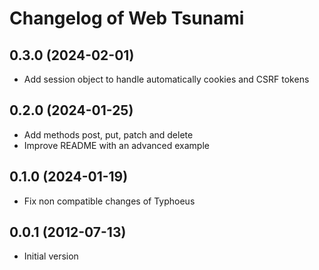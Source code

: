 # Changelog of Web Tsunami

## 0.3.0 (2024-02-01)

* Add session object to handle automatically cookies and CSRF tokens

## 0.2.0 (2024-01-25)

* Add methods post, put, patch and delete
* Improve README with an advanced example

## 0.1.0 (2024-01-19)

* Fix non compatible changes of Typhoeus

## 0.0.1 (2012-07-13)

* Initial version
